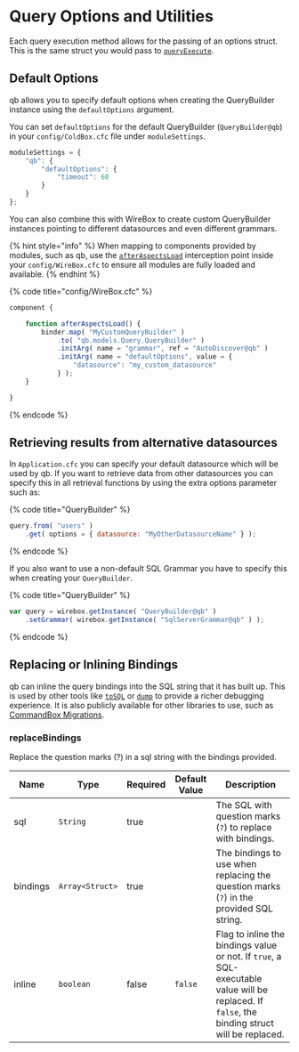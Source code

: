 # Query Options and Utilities

Each query execution method allows for the passing of an options struct. This is the same struct you would pass to [`queryExecute`](https://cfdocs.org/queryexecute).

## Default Options

qb allows you to specify default options when creating the QueryBuilder instance using the `defaultOptions` argument.

You can set `defaultOptions` for the default QueryBuilder (`QueryBuilder@qb`) in your `config/ColdBox.cfc` file under `moduleSettings`.

```javascript
moduleSettings = {
    "qb": {
        "defaultOptions": {
            "timeout": 60
        }
    }
};
```

You can also combine this with WireBox to create custom QueryBuilder instances pointing to different datasources and even different grammars.

{% hint style="info" %}
When mapping to components provided by modules, such as qb, use the [`afterAspectsLoad`](https://coldbox.ortusbooks.com/digging-deeper/interceptors/core-interception-points/application-life-cycle-events) interception point inside your `config/WireBox.cfc` to ensure all modules are fully loaded and available.
{% endhint %}

{% code title="config/WireBox.cfc" %}
```javascript
component {

    function afterAspectsLoad() {
        binder.map( "MyCustomQueryBuilder" )
            .to( "qb.models.Query.QueryBuilder" )
            .initArg( name = "grammar", ref = "AutoDiscover@qb" )
            .initArg( name = "defaultOptions", value = {
                "datasource": "my_custom_datasource" 
            } );
    }

}
```
{% endcode %}

## Retrieving results from alternative datasources

In `Application.cfc` you can specify your default datasource which will be used by qb. If you want to retrieve data from other datasources you can specify this in all retrieval functions by using the extra options parameter such as:

{% code title="QueryBuilder" %}
```javascript
query.from( "users" )
    .get( options = { datasource: "MyOtherDatasourceName" } );
```
{% endcode %}

If you also want to use a non-default SQL Grammar you have to specify this when creating your `QueryBuilder`.

{% code title="QueryBuilder" %}
```javascript
var query = wirebox.getInstance( "QueryBuilder@qb" )
    .setGrammar( wirebox.getInstance( "SqlServerGrammar@qb" ) );
```
{% endcode %}

## Replacing or Inlining Bindings

qb can inline the query bindings into the SQL string that it has built up.  This is used by other tools like [`toSQL`](../debugging/#tosql) or [`dump`](../debugging/#dump) to provide a richer debugging experience.  It is also publicly available for other libraries to use, such as [CommandBox Migrations](https://forgebox.io/view/commandbox-mgirations).

### replaceBindings

Replace the question marks (?) in a sql string with the bindings provided.

| Name     | Type            | Required | Default Value | Description                                                                                                                                      |
| -------- | --------------- | -------- | ------------- | ------------------------------------------------------------------------------------------------------------------------------------------------ |
| sql      | `String`        | true     |               | The SQL with question marks (`?`) to replace with bindings.                                                                                      |
| bindings | `Array<Struct>` | true     |               | The bindings to use when replacing the question marks (`?`) in the provided SQL string.                                                          |
| inline   | `boolean`       | false    | `false`       | Flag to inline the bindings value or not.  If `true`, a SQL-executable value will be replaced.  If `false`, the binding struct will be replaced. |
